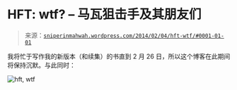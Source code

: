 <!--yml

category: 未分类

date: 2024-05-18 14:23:39

-->

# HFT: wtf? – 马瓦狙击手及其朋友们

> 来源：[`sniperinmahwah.wordpress.com/2014/02/04/hft-wtf/#0001-01-01`](https://sniperinmahwah.wordpress.com/2014/02/04/hft-wtf/#0001-01-01)

我将忙于写作我的新版本（和续集）的书直到 2 月 26 日，所以这个博客在此期间将保持沉默。与此同时：

![hft, wtf](https://sniperinmahwah.wordpress.com/wp-content/uploads/2014/02/bfihtorciaa4wn-large.png)
